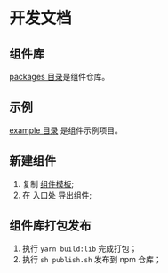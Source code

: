 # 开发文档

## 组件库

[packages 目录](./packages/README.md)是组件仓库。

## 示例

[example 目录](./example) 是组件示例项目。


## 新建组件

1. 复制 [组件模板](./packages/components/tmpl);
2. 在 [入口处](./packages/index.js) 导出组件;

## 组件库打包发布

1. 执行 `yarn build:lib` 完成打包；
2. 执行 `sh publish.sh` 发布到 npm 仓库；

